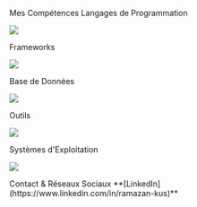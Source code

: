 Mes Compétences
Langages de Programmation
<p> <a href="https://skillicons.dev"> <img src="https://skillicons.dev/icons?i=js,ts,py,java,php,c,html,css" /> </a> </p>
Frameworks
<p> <a href="https://skillicons.dev"> <img src="https://skillicons.dev/icons?i=spring,symfony,angular,vue" /> </a> </p>
Base de Données
<p> <a href="https://skillicons.dev"> <img src="https://skillicons.dev/icons?i=mysql,postgres,mongodb" /> </a> </p>
Outils
<p> <a href="https://skillicons.dev"> <img src="https://skillicons.dev/icons?i=git,github,gitlab,docker,figma,vscode,idea,androidstudio" /> </a> </p>
Systèmes d'Exploitation
<p> <a href="https://skillicons.dev"> <img src="https://skillicons.dev/icons?i=linux,windows" /> </a> </p>
Contact & Réseaux Sociaux
**[LinkedIn](https://www.linkedin.com/in/ramazan-kus)**

